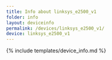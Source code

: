```yaml
---
title: Info about linksys_e2500_v1
folder: info
layout: deviceinfo
permalink: /devices/linksys_e2500_v1/
device: linksys_e2500_v1
---
```

{% include templates/device_info.md %}
